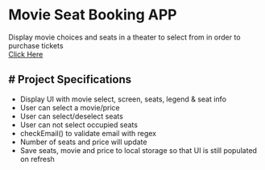 # Movie Seat Booking APP
Display movie choices and seats in a theater to select from in order to purchase tickets<br>
[Click Here](https://amberh31.github.io/movie-seat-booking/)

**# Project Specifications**
-
- Display UI with movie select, screen, seats, legend & seat info
- User can select a movie/price
- User can select/deselect seats
- User can not select occupied seats
- checkEmail() to validate email with regex
- Number of seats and price will update
- Save seats, movie and price to local storage so that UI is still populated on refresh
